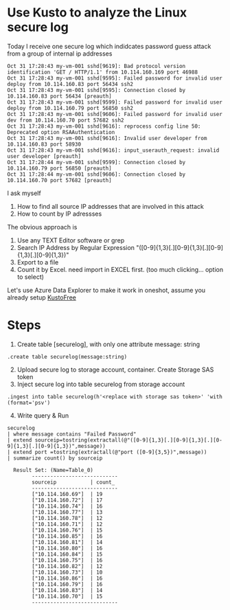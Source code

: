 # Use Kusto to analyze the Linux secure log 

Today I receive one secure log which indidcates password guess attack from a group of internal ip addresses 

```
Oct 31 17:28:43 my-vm-001 sshd[9619]: Bad protocol version identification 'GET / HTTP/1.1' from 10.114.160.169 port 46988
Oct 31 17:28:43 my-vm-001 sshd[9595]: Failed password for invalid user deploy from 10.114.160.83 port 56434 ssh2
Oct 31 17:28:43 my-vm-001 sshd[9595]: Connection closed by 10.114.160.83 port 56434 [preauth]
Oct 31 17:28:43 my-vm-001 sshd[9599]: Failed password for invalid user deploy from 10.114.160.79 port 56850 ssh2
Oct 31 17:28:43 my-vm-001 sshd[9606]: Failed password for invalid user dev from 10.114.160.70 port 57682 ssh2
Oct 31 17:28:43 my-vm-001 sshd[9616]: reprocess config line 50: Deprecated option RSAAuthentication
Oct 31 17:28:43 my-vm-001 sshd[9616]: Invalid user developer from 10.114.160.83 port 58930
Oct 31 17:28:43 my-vm-001 sshd[9616]: input_userauth_request: invalid user developer [preauth]
Oct 31 17:28:44 my-vm-001 sshd[9599]: Connection closed by 10.114.160.79 port 56850 [preauth]
Oct 31 17:28:44 my-vm-001 sshd[9606]: Connection closed by 10.114.160.70 port 57682 [preauth]
```

I ask myself 
  1. How to find all source IP addresses that are involved in this attack
  2. How to count by IP adressses

The obvious approach is 
  1. Use any TEXT Editor software or grep
  2. Search IP Address by Regular Expression "([0-9]{1,3}[.][0-9]{1,3}[.][0-9]{1,3}[.][0-9]{1,3})" 
  3. Export to a file 
  4. Count it by Excel. need import in EXCEL first. (too much clicking... option to select)

Let's use Azure Data Explorer to make it work in oneshot, assume you already setup [KustoFree](https://aka.ms/kustofree)

# Steps 
1. Create table [securelog], with only one attribute message: string
  ```
  .create table securelog(message:string)
  ```
2. Upload secure log to storage account, container. Create Storage SAS token
3. Inject secure log into table securelog from storage account
  ```
  .ingest into table securelog(h'<replace with storage sas token>' 'with (format='psv')
  ```
4. Write query & Run
  ```
  securelog 
  | where message contains "Failed Password"
  | extend sourceip=tostring(extractall(@"([0-9]{1,3}[.][0-9]{1,3}[.][0-9]{1,3}[.][0-9]{1,3})",message))
  | extend port =tostring(extractall(@"port ([0-9]{3,5})",message))
  | summarize count() by sourceip

    Result Set: (Name=Table_0)
          ----------------------------
          sourceip           | count_
          ----------------------------
          ["10.114.160.69"]  | 19
          ["10.114.160.72"]  | 17
          ["10.114.160.74"]  | 16
          ["10.114.160.77"]  | 13
          ["10.114.160.78"]  | 12
          ["10.114.160.71"]  | 12
          ["10.114.160.76"]  | 15
          ["10.114.160.85"]  | 16
          ["10.114.160.81"]  | 14
          ["10.114.160.80"]  | 16
          ["10.114.160.84"]  | 15
          ["10.114.160.75"]  | 16
          ["10.114.160.82"]  | 12
          ["10.114.160.73"]  | 10
          ["10.114.160.86"]  | 16
          ["10.114.160.79"]  | 16
          ["10.114.160.83"]  | 14
          ["10.114.160.70"]  | 15
          ----------------------------
  ```





